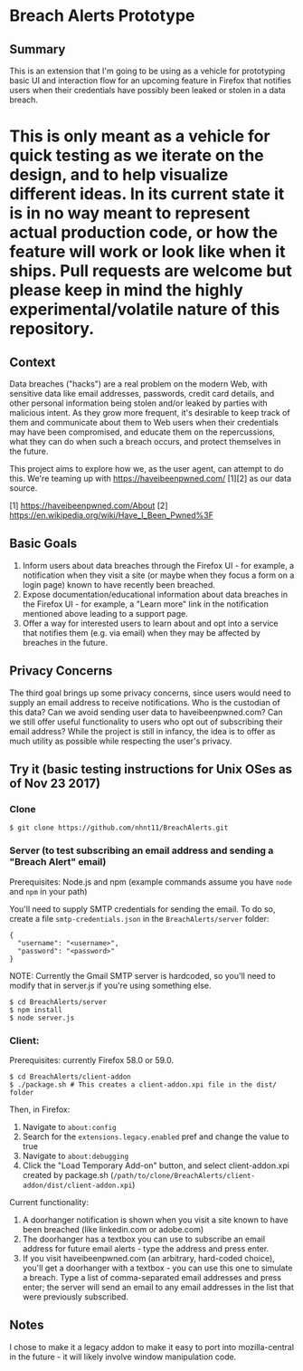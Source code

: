 # Breach Alerts Prototype

## Summary

This is an extension that I'm going to be using as a vehicle for prototyping basic UI and interaction flow for an upcoming feature in Firefox that notifies users when their credentials have possibly been leaked or stolen in a data breach.

# This is only meant as a vehicle for quick testing as we iterate on the design, and to help visualize different ideas. In its current state it is in no way meant to represent actual production code, or how the feature will work or look like when it ships. Pull requests are welcome but please keep in mind the highly experimental/volatile nature of this repository.

## Context

Data breaches ("hacks") are a real problem on the modern Web, with sensitive data like email addresses, passwords, credit card details, and other personal information being stolen and/or leaked by parties with malicious intent. As they grow more frequent, it's desirable to keep track of them and communicate about them to Web users when their credentials may have been compromised, and educate them on the repercussions, what they can do when such a breach occurs, and protect themselves in the future.

This project aims to explore how we, as the user agent, can attempt to do this. We're teaming up with https://haveibeenpwned.com/ [1][2] as our data source.

[1] https://haveibeenpwned.com/About
[2] https://en.wikipedia.org/wiki/Have_I_Been_Pwned%3F

## Basic Goals

1. Inform users about data breaches through the Firefox UI - for example, a notification when they visit a site (or maybe when they focus a form on a login page) known to have recently been breached.
2. Expose documentation/educational information about data breaches in the Firefox UI - for example, a "Learn more" link in the notification mentioned above leading to a support page.
3. Offer a way for interested users to learn about and opt into a service that notifies them (e.g. via email) when they may be affected by breaches in the future.

## Privacy Concerns

The third goal brings up some privacy concerns, since users would need to supply an email address to receive notifications. Who is the custodian of this data? Can we avoid sending user data to haveibeenpwned.com? Can we still offer useful functionality to users who opt out of subscribing their email address? While the project is still in infancy, the idea is to offer as much utility as possible while respecting the user's privacy.

## Try it (basic testing instructions for Unix OSes as of Nov 23 2017)

### Clone

```
$ git clone https://github.com/nhnt11/BreachAlerts.git
```

### Server (to test subscribing an email address and sending a "Breach Alert" email)

Prerequisites: Node.js and npm (example commands assume you have `node` and `npm` in your path)

You'll need to supply SMTP credentials for sending the email. To do so, create a file `smtp-credentials.json` in the `BreachAlerts/server` folder:

```
{
  "username": "<username>",
  "password": "<password>"
}

```

NOTE: Currently the Gmail SMTP server is hardcoded, so you'll need to modify that in server.js if you're using something else.

```
$ cd BreachAlerts/server
$ npm install
$ node server.js
```

### Client:

Prerequisites: currently Firefox 58.0 or 59.0.

```
$ cd BreachAlerts/client-addon
$ ./package.sh # This creates a client-addon.xpi file in the dist/ folder
```

Then, in Firefox:
1. Navigate to `about:config`
2. Search for the `extensions.legacy.enabled` pref and change the value to true
3. Navigate to `about:debugging`
4. Click the "Load Temporary Add-on" button, and select client-addon.xpi created by package.sh (`/path/to/clone/BreachAlerts/client-addon/dist/client-addon.xpi`)

Current functionality:

1. A doorhanger notification is shown when you visit a site known to have been breached (like linkedin.com or adobe.com)
2. The doorhanger has a textbox you can use to subscribe an email address for future email alerts - type the address and press enter.
3. If you visit haveibeenpwned.com (an arbitrary, hard-coded choice), you'll get a doorhanger with a textbox - you can use this one to simulate a breach. Type a list of comma-separated email addresses and press enter; the server will send an email to any email addresses in the list that were previously subscribed.

## Notes

I chose to make it a legacy addon to make it easy to port into mozilla-central in the future - it will likely involve window manipulation code.
